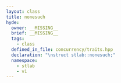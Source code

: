 ```yaml
---
layout: class
title: nonesuch
hyde:
  owner: __MISSING__
  brief: __MISSING__
  tags:
    - class
  defined_in_file: concurrency/traits.hpp
  declaration: "\nstruct stlab::nonesuch;"
  namespace:
    - stlab
    - v1
---
```


